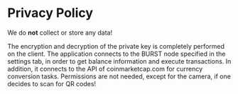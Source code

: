 # Privacy Policy

We do **not** collect or store any data!

The encryption and decryption of the private key is completely performed on the client.
The application connects to the BURST node specified in the settings tab, in order to get balance information and execute transactions. In addition, it connects to the API of coinmarketcap.com for currency conversion tasks. Permissions are not needed, except for the camera, if one decides to scan for QR codes!
